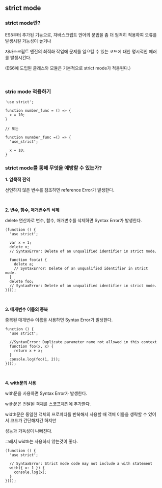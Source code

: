 ## strict mode

### strict mode란?

ES5부터 추가된 기능으로, 자바스크립트 언어의 문법을 좀 더 엄격히 적용하여 오류를 발생시킬 가능성이 높거나

자바스크립트 엔진의 최적화 작업에 문제를 일으킬 수 있는 코드에 대한 명시적인 에러를 발생시킨다.

(ES6에 도입된 클래스와 모듈은 기본적으로 strict mode가 적용된다.)

<br />

### stric mode 적용하기

```
'use strict';

function number_func = () => {
  x = 10;
}

// 또는

function nunmber_func =() => {
  'use_strict';
  
  x = 10;
}
```

### strict mode를 통해 무엇을 예방할 수 있는가?

**1. 암묵적 전역**

선언하지 않은 변수를 참조하면 reference Error가 발생한다.

<br />

**2. 변수, 함수, 매개변수의 삭제**

delete 연산자로 변수, 함수, 매개변수를 삭제하면 Syntax Error가 발생한다.

```
(function () {
  'use strict';

  var x = 1;
  delete x;
  // SyntaxError: Delete of an unqualified identifier in strict mode.

  function foo(a) {
    delete a;
    // SyntaxError: Delete of an unqualified identifier in strict mode.
  }
  delete foo;
  // SyntaxError: Delete of an unqualified identifier in strict mode.
}());
```

<br />

**3. 매개변수 이름의 중복**

중복된 매개변수 이름을 사용하면 Syntax Error가 발생한다.

```
function () {
  'use strict';

  //SyntaxError: Duplicate parameter name not allowed in this context
  function foo(x, x) {
    return x + x;
  }
  console.log(foo(1, 2));
}());
```

<br />

**4. with문의 사용**

with문을 사용하면 Syntax Error가 발생한다.

with문은 전달된 객체를 스코프체인에 추가한다.

width문은 동일한 객체의 프로퍼티를 반복해서 사용할 때 객체 이름을 생략할 수 있어서 코드가 간단해지긴 하지만

성능과 가독성이 나빠진다.

그래서 width는 사용하지 않는것이 좋다.

```
(function () {
  'use strict';

  // SyntaxError: Strict mode code may not include a with statement
  with({ x: 1 }) {
    console.log(x);
  }
}());
```

